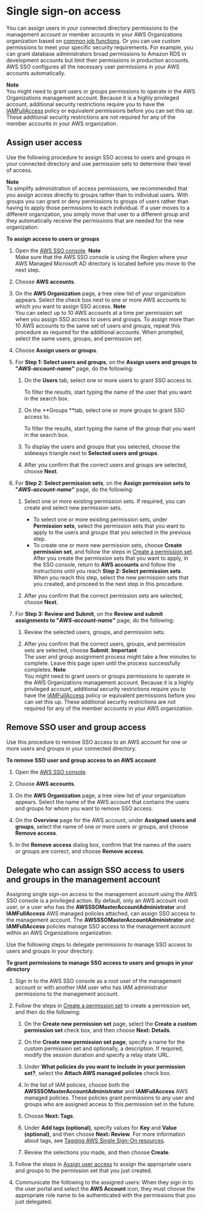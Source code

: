 # Single sign\-on access<a name="useraccess"></a>

You can assign users in your connected directory permissions to the management account or member accounts in your AWS Organizations organization based on [common job functions](https://docs.aws.amazon.com/IAM/latest/UserGuide/access_policies_job-functions.html)\. Or you can use custom permissions to meet your specific security requirements\. For example, you can grant database administrators broad permissions to Amazon RDS in development accounts but limit their permissions in production accounts\. AWS SSO configures all the necessary user permissions in your AWS accounts automatically\.

**Note**  
You might need to grant users or groups permissions to operate in the AWS Organizations management account\. Because it is a highly privileged account, additional security restrictions require you to have the [IAMFullAccess](https://console.aws.amazon.com/iam/home#policies/arn:aws:iam::aws:policy/IAMFullAccess) policy or equivalent permissions before you can set this up\. These additional security restrictions are not required for any of the member accounts in your AWS organization\.

## Assign user access<a name="assignusers"></a>

Use the following procedure to assign SSO access to users and groups in your connected directory and use permission sets to determine their level of access\.

**Note**  
To simplify administration of access permissions, we recommended that you assign access directly to groups rather than to individual users\. With groups you can grant or deny permissions to groups of users rather than having to apply those permissions to each individual\. If a user moves to a different organization, you simply move that user to a different group and they automatically receive the permissions that are needed for the new organization\.

**To assign access to users or groups**

1. Open the [AWS SSO console](https://console.aws.amazon.com/singlesignon)\.
**Note**  
Make sure that the AWS SSO console is using the Region where your AWS Managed Microsoft AD directory is located before you move to the next step\.

1. Choose **AWS accounts**\.

1. On the **AWS Organization** page, a tree view list of your organization appears\. Select the check box next to one or more AWS accounts to which you want to assign SSO access\.
**Note**  
You can select up to 10 AWS accounts at a time per permission set when you assign SSO access to users and groups\. To assign more than 10 AWS accounts to the same set of users and groups, repeat this procedure as required for the additional accounts\. When prompted, select the same users, groups, and permission set\.

1. Choose **Assign users or groups**\. 

1. For **Step 1: Select users and groups**, on the **Assign users and groups to "*AWS\-account\-name*"** page, do the following:

   1. On the **Users** tab, select one or more users to grant SSO access to\.

      To filter the results, start typing the name of the user that you want in the search box\.

   1. On the **Groups **tab, select one or more groups to grant SSO access to\.

      To filter the results, start typing the name of the group that you want in the search box\.

   1. To display the users and groups that you selected, choose the sideways triangle next to **Selected users and groups**\.

   1. After you confirm that the correct users and groups are selected, choose **Next**\.

1. For **Step 2: Select permission sets**, on the **Assign permission sets to "*AWS\-account\-name*"** page, do the following:

   1. Select one or more existing permission sets\. If required, you can create and select new permission sets\.
      + To select one or more existing permission sets, under **Permission sets**, select the permission sets that you want to apply to the users and groups that you selected in the previous step\.
      + To create one or more new permission sets, choose **Create permission set**, and follow the steps in [Create a permission set](howtocreatepermissionset.md)\. After you create the permission sets that you want to apply, in the SSO console, return to **AWS accounts** and follow the instructions until you reach **Step 2: Select permission sets**\. When you reach this step, select the new permission sets that you created, and proceed to the next step in this procedure\.

   1. After you confirm that the correct permission sets are selected, choose **Next**\.

1. For **Step 3: Review and Submit**, on the **Review and submit assignments to "*AWS\-account\-name*"** page, do the following:

   1. Review the selected users, groups, and permission sets\.

   1. After you confirm that the correct users, groups, and permission sets are selected, choose **Submit**\.
**Important**  
The user and group assignment process might take a few minutes to complete\. Leave this page open until the process successfully completes\.
**Note**  
You might need to grant users or groups permissions to operate in the AWS Organizations management account\. Because it is a highly privileged account, additional security restrictions require you to have the [IAMFullAccess](https://console.aws.amazon.com/iam/home#policies/arn:aws:iam::aws:policy/IAMFullAccess) policy or equivalent permissions before you can set this up\. These additional security restrictions are not required for any of the member accounts in your AWS organization\.

## Remove SSO user and group access<a name="howtoremoveaccess"></a>

Use this procedure to remove SSO access to an AWS account for one or more users and groups in your connected directory\.

**To remove SSO user and group access to an AWS account**

1. Open the [AWS SSO console](https://console.aws.amazon.com/singlesignon)\.

1. Choose **AWS accounts**\.

1. On the **AWS Organization** page, a tree view list of your organization appears\. Select the name of the AWS account that contains the users and groups for whom you want to remove SSO access\.

1. On the **Overview** page for the AWS account, under **Assigned users and groups**, select the name of one or more users or groups, and choose **Remove access**\.

1. In the **Remove access** dialog box, confirm that the names of the users or groups are correct, and choose **Remove access**\. 

## Delegate who can assign SSO access to users and groups in the management account<a name="howtodelegatessoaccess"></a>

Assigning single sign\-on access to the management account using the AWS SSO console is a privileged action\. By default, only an AWS account root user, or a user who has the **AWSSSOMasterAccountAdministrator** and **IAMFullAccess** AWS managed policies attached, can assign SSO access to the management account\. The **AWSSSOMasterAccountAdministrator** and **IAMFullAccess** policies manage SSO access to the management account within an AWS Organizations organization\.

Use the following steps to delegate permissions to manage SSO access to users and groups in your directory\.

**To grant permissions to manage SSO access to users and groups in your directory**

1. Sign in to the AWS SSO console as a root user of the management account or with another IAM user who has IAM administrator permissions to the management account\.

1. Follow the steps in [Create a permission set](howtocreatepermissionset.md) to create a permission set, and then do the following:

   1. On the **Create new permission set** page, select the **Create a custom permission set** check box, and then choose **Next: Details**\.

   1. On the **Create new permission set page**, specify a name for the custom permission set and optionally, a description\. If required, modify the session duration and specify a relay state URL\.

   1. Under **What policies do you want to include in your permission set?**, select the **Attach AWS managed policies** check box\.

   1. In the list of IAM policies, choose both the **AWSSSOMasterAccountAdministrator** and **IAMFullAccess** AWS managed policies\. These policies grant permissions to any user and groups who are assigned access to this permission set in the future\.

   1. Choose **Next: Tags**\.

   1. Under **Add tags \(optional\)**, specify values for **Key** and **Value \(optional\)**, and then choose **Next: Review**\. For more information about tags, see [Tagging AWS Single Sign\-On resources](tagging.md)\.

   1. Review the selections you made, and then choose **Create**\.

1. Follow the steps in [Assign user access](#assignusers) to assign the appropriate users and groups to the permission set that you just created\.

1. Communicate the following to the assigned users: When they sign in to the user portal and select the **AWS Account** icon, they must choose the appropriate role name to be authenticated with the permissions that you just delegated\.